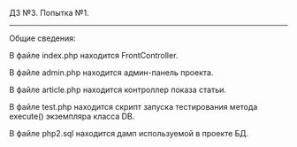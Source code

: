﻿
 ДЗ №3. Попытка №1.
_________________________________________________________________________________________________________________
Общие сведения:

В файле index.php находится FrontController.

В файле admin.php находится админ-панель проекта.

В файле article.php находится контроллер показа статьи.

В файле test.php находится скрипт запуска тестирования метода execute() экземпляра класса DB.

В файле php2.sql находится дамп используемой в проекте БД.
